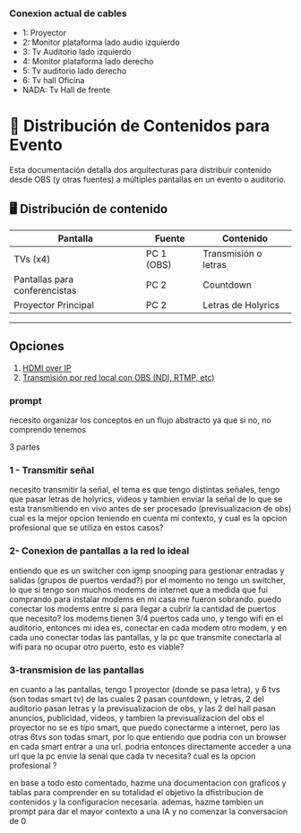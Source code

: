 ### Conexion actual de cables
- 1: Proyector
- 2: Monitor plataforma lado audio izquierdo
- 3: Tv Auditorio lado izquierdo
- 4: Monitor plataforma lado derecho
- 5: Tv auditorio lado derecho 
- 6: Tv hall Oficina
- NADA: Tv Hall de frente

# 📡 Distribución de Contenidos para Evento

Esta documentación detalla dos arquitecturas para distribuir contenido desde OBS (y otras fuentes) a múltiples pantallas en un evento o auditorio.

## 🖥️ Distribución de contenido

| Pantalla                      | Fuente     | Contenido            |
| ----------------------------- | ---------- | -------------------- |
| TVs (x4)                      | PC 1 (OBS) | Transmisión o letras |
| Pantallas para conferencistas | PC 2       | Countdown            |
| Proyector Principal           | PC 2       | Letras de Holyrics   |

---
## Opciones

1. [HDMI over IP](hdmi%20over%20ip.md)
2. [Transmisión por red local con OBS (NDI, RTMP, etc)](Transmisión%20red%20obs%20ndi.md)



### prompt

necesito organizar los conceptos en un flujo abstracto ya que si no, no comprendo tenemos 

3 partes

### 1 - Transmitir señal
necesito transmitir la señal, el tema es que tengo distintas señales, tengo que pasar letras de holyrics, videos y tambien enviar la señal de lo que se esta transmitiendo en vivo antes de ser procesado (previsualizacion de obs) cual es la mejor opcion teniendo en cuenta mi contexto, y cual es la opcion profesional que se utiliza en estos casos?

### 2- Conexion de pantallas a la red lo ideal
entiendo que es un switcher con igmp snooping para gestionar entradas y salidas (grupos de puertos verdad?) por el momento no tengo un switcher, lo que si tengo son muchos modems de internet que a medida que fui comprando para instalar modems en mi casa me fueron sobrando. puedo conectar los modems entre si para llegar a cubrir la cantidad de puertos que necesito? los modems tienen 3/4 puertos cada uno, y tengo wifi en el auditorio, entonces mi idea es, conectar en cada modem otro modem, y en cada uno conectar todas las pantallas, y la pc que transmite conectarla al wifi para no ocupar otro puerto, esto es viable?

### 3-transmision de las pantallas
en cuanto a las pantallas, tengo 1 proyector (donde se pasa letra), y 6 tvs (son todas smart tv) de las cuales 2 pasan countdown, y letras, 2 del auditorio pasan letras y la previsualizacion de obs, y las 2 del hall pasan anuncios, publicidad, videos, y tambien la previsualizacion del obs el proyector no se es tipo smart, que puedo conectarme a internet, pero las otras 6tvs son todas smart, por lo que entiendo que podria con un browser en cada smart entrar a una url. podria entonces directamente acceder a una url que la pc envie la senal que cada tv necesita? cual es la opcion profesional ?

en base a todo esto comentado, hazme una documentacion con graficos y tablas para comprender en su totalidad el objetivo la dfistribucion de contenidos y la configuracion necesaria. ademas, hazme tambien un prompt para dar el mayor contexto a una IA y no comenzar la conversacion de 0